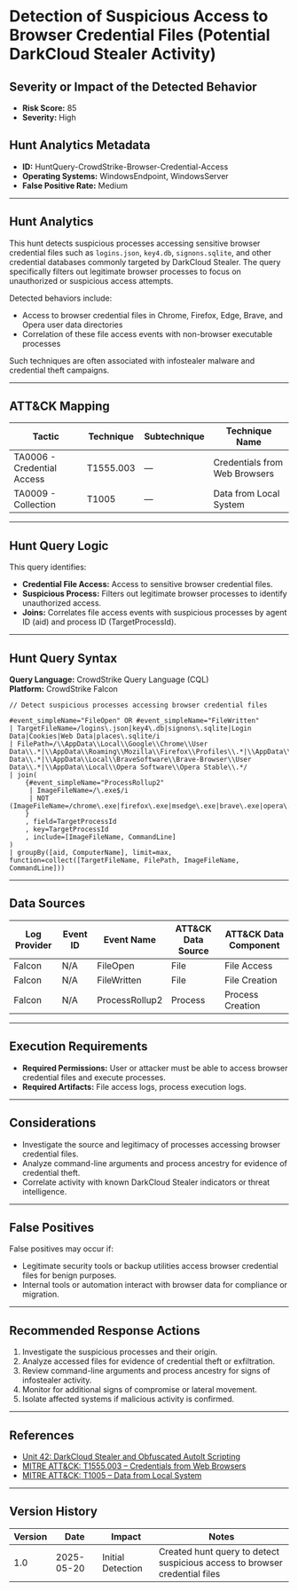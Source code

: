 # Detection of Suspicious Access to Browser Credential Files (Potential DarkCloud Stealer Activity)

## Severity or Impact of the Detected Behavior
- **Risk Score:** 85
- **Severity:** High

## Hunt Analytics Metadata

- **ID:** HuntQuery-CrowdStrike-Browser-Credential-Access
- **Operating Systems:** WindowsEndpoint, WindowsServer
- **False Positive Rate:** Medium

---

## Hunt Analytics

This hunt detects suspicious processes accessing sensitive browser credential files such as `logins.json`, `key4.db`, `signons.sqlite`, and other credential databases commonly targeted by DarkCloud Stealer. The query specifically filters out legitimate browser processes to focus on unauthorized or suspicious access attempts.

Detected behaviors include:

- Access to browser credential files in Chrome, Firefox, Edge, Brave, and Opera user data directories
- Correlation of these file access events with non-browser executable processes

Such techniques are often associated with infostealer malware and credential theft campaigns.

---

## ATT&CK Mapping

| Tactic                        | Technique    | Subtechnique | Technique Name                                             |
|------------------------------|--------------|--------------|-----------------------------------------------------------|
| TA0006 - Credential Access   | T1555.003    | —            | Credentials from Web Browsers                             |
| TA0009 - Collection          | T1005        | —            | Data from Local System                                    |

---

## Hunt Query Logic

This query identifies:

- **Credential File Access:** Access to sensitive browser credential files.
- **Suspicious Process:** Filters out legitimate browser processes to identify unauthorized access.
- **Joins:** Correlates file access events with suspicious processes by agent ID (aid) and process ID (TargetProcessId).

---

## Hunt Query Syntax

**Query Language:** CrowdStrike Query Language (CQL)  
**Platform:** CrowdStrike Falcon

```fql
// Detect suspicious processes accessing browser credential files

#event_simpleName="FileOpen" OR #event_simpleName="FileWritten" 
| TargetFileName=/logins\.json|key4\.db|signons\.sqlite|Login Data|Cookies|Web Data|places\.sqlite/i 
| FilePath=/\\AppData\\Local\\Google\\Chrome\\User Data\\.*|\\AppData\\Roaming\\Mozilla\\Firefox\\Profiles\\.*|\\AppData\\Local\\Microsoft\\Edge\\User Data\\.*|\\AppData\\Local\\BraveSoftware\\Brave-Browser\\User Data\\.*|\\AppData\\Local\\Opera Software\\Opera Stable\\.*/ 
| join( 
    {#event_simpleName="ProcessRollup2" 
     | ImageFileName=/\.exe$/i 
     | NOT (ImageFileName=/chrome\.exe|firefox\.exe|msedge\.exe|brave\.exe|opera\.exe/i) 
    } 
    , field=TargetProcessId 
    , key=TargetProcessId 
    , include=[ImageFileName, CommandLine] 
) 
| groupBy([aid, ComputerName], limit=max, function=collect([TargetFileName, FilePath, ImageFileName, CommandLine])) 
```

---

## Data Sources

| Log Provider | Event ID         | Event Name       | ATT&CK Data Source  | ATT&CK Data Component  |
|--------------|------------------|------------------|---------------------|------------------------|
| Falcon       | N/A              | FileOpen         | File                | File Access            |
| Falcon       | N/A              | FileWritten      | File                | File Creation          |
| Falcon       | N/A              | ProcessRollup2   | Process             | Process Creation       |

---

## Execution Requirements

- **Required Permissions:** User or attacker must be able to access browser credential files and execute processes.
- **Required Artifacts:** File access logs, process execution logs.

---

## Considerations

- Investigate the source and legitimacy of processes accessing browser credential files.
- Analyze command-line arguments and process ancestry for evidence of credential theft.
- Correlate activity with known DarkCloud Stealer indicators or threat intelligence.

---

## False Positives

False positives may occur if:

- Legitimate security tools or backup utilities access browser credential files for benign purposes.
- Internal tools or automation interact with browser data for compliance or migration.

---

## Recommended Response Actions

1. Investigate the suspicious processes and their origin.
2. Analyze accessed files for evidence of credential theft or exfiltration.
3. Review command-line arguments and process ancestry for signs of infostealer activity.
4. Monitor for additional signs of compromise or lateral movement.
5. Isolate affected systems if malicious activity is confirmed.

---

## References

- [Unit 42: DarkCloud Stealer and Obfuscated AutoIt Scripting](https://unit42.paloaltonetworks.com/darkcloud-stealer-and-obfuscated-autoit-scripting/)
- [MITRE ATT&CK: T1555.003 – Credentials from Web Browsers](https://attack.mitre.org/techniques/T1555/003/)
- [MITRE ATT&CK: T1005 – Data from Local System](https://attack.mitre.org/techniques/T1005/)

---

## Version History

| Version | Date       | Impact            | Notes                                                                                      |
|---------|------------|-------------------|--------------------------------------------------------------------------------------------|
| 1.0     | 2025-05-20 | Initial Detection | Created hunt query to detect suspicious access to browser credential files |

